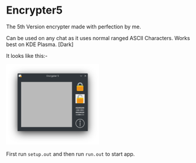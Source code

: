 # Encrypter5
The 5th Version encrypter made with perfection by me.

Can be used on any chat as it uses normal ranged ASCII Characters.
Works best on KDE Plasma. [Dark]

It looks like this:-

<img src="https://github.com/Sherry65-code/Encrypter5/blob/main/img.png?raw=true" style="border-radius: 2px;width:50%;">

First run `setup.out` and then run `run.out` to start app.